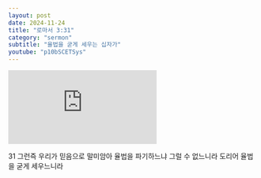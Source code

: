 ```yaml
---
layout: post
date: 2024-11-24
title: "로마서 3:31"
category: "sermon"
subtitle: "율법을 굳게 세우는 십자가"
youtube: "p10bSCETSys"
---
```


<div class="youtube margin-large">
    <iframe src="https://www.youtube.com/embed/p10bSCETSys" title="YouTube video player" frameborder="0" allow="accelerometer; autoplay; clipboard-write; encrypted-media; gyroscope; picture-in-picture; web-share" allowfullscreen></iframe>
</div>

31 그런즉 우리가 믿음으로 말미암아 율법을 파기하느냐 그럴 수 없느니라 도리어 율법을 굳게 세우느니라

